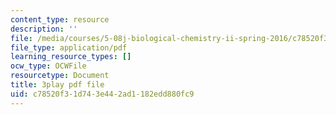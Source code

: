 ```yaml
---
content_type: resource
description: ''
file: /media/courses/5-08j-biological-chemistry-ii-spring-2016/c78520f31d743e442ad1182edd880fc9_q9nCI-8gYVE.pdf
file_type: application/pdf
learning_resource_types: []
ocw_type: OCWFile
resourcetype: Document
title: 3play pdf file
uid: c78520f3-1d74-3e44-2ad1-182edd880fc9
---
```

